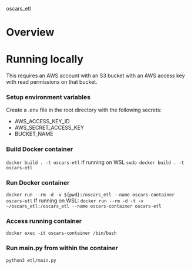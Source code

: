 oscars_etl

# Overview

# Running locally
This requires an AWS account with an S3 bucket with an AWS access key with read permissions on that bucket.
### Setup environment variables
Create a .env file in the root directory with the following secrets:
- AWS_ACCESS_KEY_ID
- AWS_SECRET_ACCESS_KEY
- BUCKET_NAME
### Build Docker container
`docker build . -t oscars-etl`
If running on WSL `sudo docker build . -t oscars-etl`
### Run Docker container
`docker run --rm -d -v ${pwd}:/oscars_etl --name oscars-container oscars-etl`
If running on WSL:
`docker run --rm -d -t -v ~/oscars_etl:/oscars_etl --name oscars-container oscars-etl`
### Access running container
`docker exec -it oscars-container /bin/bash`
### Run main.py from within the container
`python3 etl/main.py`
